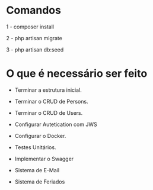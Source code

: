 <h1>Comandos</h1>

1 - composer install

2 - php artisan migrate

3 - php artisan db:seed


<h1>O que é necessário ser feito</h1>

* Terminar a estrutura inicial.

* Terminar o CRUD de Persons.

* Terminar o CRUD de Users.

* Configurar Autetication com JWS

* Configurar o Docker.

* Testes Unitários.

* Implementar o Swagger

* Sistema de E-Mail

* Sistema de Feriados
